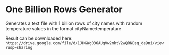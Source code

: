 # One Billion Rows Generator
Generates a text file with 1 billion rows of city names with random temperature values in the format cityName:temperature

Result can be downloaded here:
`https://drive.google.com/file/d/1JHGWg036AUqVw2mktV2wQRNDsq_de9ni/view?usp=sharing`
